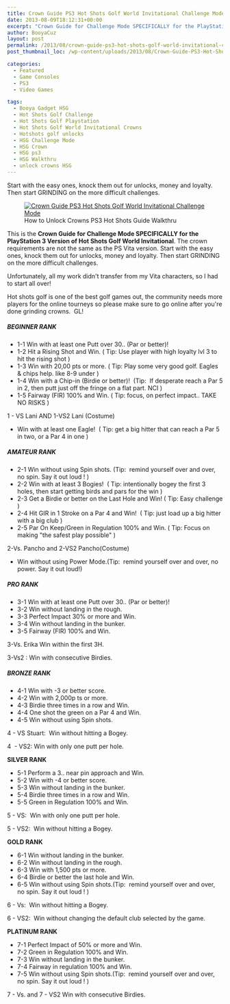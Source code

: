 ```yaml
---
title: Crown Guide PS3 Hot Shots Golf World Invitational Challenge Mode
date: 2013-08-09T18:12:31+00:00
excerpt: "Crown Guide for Challenge Mode SPECIFICALLY for the PlayStation 3 Version of Hot Shots Golf World Invitational. The crown requirements are not the same as the PS Vita version."
author: BooyaCuz
layout: post
permalink: /2013/08/crown-guide-ps3-hot-shots-golf-world-invitational-challenge-mode.html
post_thumbnail_loc: /wp-content/uploads/2013/08/Crown-Guide-PS3-Hot-Shots-Golf-World-Invitational-Challenge-Mode-thumb.jpg

categories:
  - Featured
  - Game Consoles
  - PS3
  - Video Games

tags:
  - Booya Gadget HSG
  - Hot Shots Golf Challenge
  - Hot Shots Golf Playstation
  - Hot Shots Golf World Invitational Crowns
  - Hotshots golf unlocks
  - HSG Challenge Mode
  - HSG Crown
  - HSG ps3
  - HSG Walkthru
  - unlock crowns HSG
---
```

Start with the easy ones, knock them out for unlocks, money and loyalty. Then start GRINDING on the more difficult challenges.

<figure>
	<a href="{{ site.cdn-url }}/wp-content/uploads/2013/08/Crown-Guide-PS3-Hot-Shots-Golf-World-Invitational-Challenge-Mode.jpg">
    <img src="{{ site.cdn-url }}/wp-content/uploads/2013/08/Crown-Guide-PS3-Hot-Shots-Golf-World-Invitational-Challenge-Mode-640.jpg" 
         alt="Crown Guide PS3 Hot Shots Golf World Invitational Challenge Mode" title="How to Unlock Crowns PS3 Hot Shots Guide Walkthru"></a>
	<figcaption>How to Unlock Crowns PS3 Hot Shots Guide Walkthru</figcaption>
</figure>

This is the **Crown Guide for Challenge Mode SPECIFICALLY for the PlayStation 3 Version of Hot Shots Golf World Invitational**. The crown requirements are not the same as the PS Vita version. Start with the easy ones, knock them out for unlocks, money and loyalty. Then start GRINDING on the more difficult challenges.

Unfortunately, all my work didn't transfer from my Vita characters, so I had to start all over!

Hot shots golf is one of the best golf games out, the community needs more players for the online tourneys so please make sure to go online after you're done grinding crowns.  GL!

##### BEGINNER RANK

* 1-1 Win with at least one Putt over 30.. (Par or better)!
* 1-2 Hit a Rising Shot and Win. ( Tip: Use player with high loyalty lvl 3 to hit the rising shot )
* 1-3 Win with 20,00 pts or more. ( Tip: Play some very good golf. Eagles & chips help. like 8-9 under )
* 1-4 Win with a Chip-in (Birdie or better)!  (Tip:  If desperate reach a Par 5 in 2, then putt just off the fringe on a flat part. NCI )
* 1-5 Fairway (FIR) 100% and Win.  ( Tip: focus, on perfect impact.. TAKE NO RISKS )

1 - VS Lani AND 1-VS2 Lani (Costume)

* Win with at least one Eagle!  ( Tip: get a big hitter that can reach a Par 5 in two, or a Par 4 in one )

##### AMATEUR RANK

* 2-1 Win without using Spin shots. (Tip:  remind yourself over and over, no spin. Say it out loud ! )
* 2-2 Win with at least 3 Bogies!  ( Tip: intentionally bogey the first 3 holes, then start getting birds and pars for the win )
* 2-3 Get a Birdie or better on the Last Hole and Win! ( Tip: Easy challenge )
* 2-4 Hit GIR in 1 Stroke on a Par 4 and Win!  ( Tip: just load up a big hitter with a big club )
* 2-5 Par On Keep/Green in Regulation 100% and Win. ( Tip: Focus on making "the safest play possible" )

2-Vs. Pancho and 2-VS2 Pancho(Costume)
* Win without using Power Mode.(Tip:  remind yourself over and over, no power. Say it out loud!)

##### PRO RANK

* 3-1 Win with at least one Putt over 30.. (Par or better)!
* 3-2 Win without landing in the rough.
* 3-3 Perfect Impact 30% or more and Win.
* 3-4 Win without landing in the bunker.
* 3-5 Fairway (FIR) 100% and Win.

3-Vs. Erika Win within the first 3H.

3-Vs2 : Win with consecutive Birdies.

##### BRONZE RANK

* 4-1 Win with -3 or better score.
* 4-2 Win with 2,000p ts or more.
* 4-3 Birdie three times in a row and Win.
* 4-4 One shot the green on a Par 4 and Win.
* 4-5 Win without using Spin shots.

4 - VS Stuart:  Win without hitting a Bogey.

4  - VS2: Win with only one putt per hole.

**SILVER RANK**

* 5-1 Perform a 3.. near pin approach and Win.
* 5-2 Win with -4 or better score.
* 5-3 Win without landing in the bunker.
* 5-4 Birdie three times in a row and Win.
* 5-5 Green in Regulation 100% and Win.

5 - VS:  Win with only one putt per hole.

5 - VS2:  Win without hitting a Bogey.

**GOLD RANK**

* 6-1 Win without landing in the bunker.
* 6-2 Win without landing in the rough.
* 6-3 Win with 1,500 pts or more.
* 6-4 Birdie or better the last hole and Win.
* 6-5 Win without using Spin shots.(Tip:  remind yourself over and over, no spin. Say it out loud ! )

6 - Vs:  Win without hitting a Bogey.

6 - VS2:  Win without changing the default club selected by the game.

**PLATINUM RANK**

* 7-1 Perfect Impact of 50% or more and Win.
* 7-2 Green in Regulation 100% and Win.
* 7-3 Win without landing in the bunker.
* 7-4 Fairway in regulation 100% and Win.
* 7-5 Win without using Spin shots.(Tip:  remind yourself over and over, no spin. Say it out loud ! )

7 - Vs. and 7 - VS2 Win with consecutive Birdies.